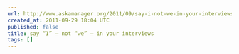 ```yaml
---
url: http://www.askamanager.org/2011/09/say-i-not-we-in-your-interviews.html
created_at: 2011-09-29 18:04 UTC
published: false
title: say “I” — not “we” — in your interviews
tags: []
---
```



